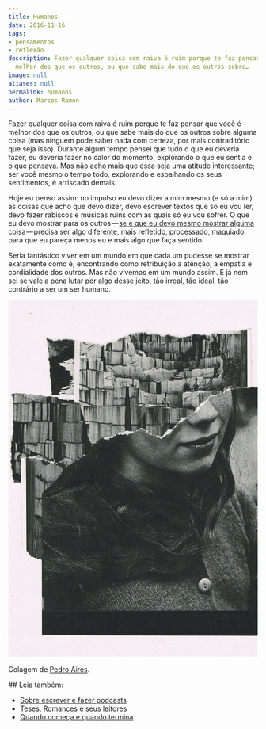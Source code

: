 ```yaml
---
title: Humanos
date: 2016-11-16
tags:
- pensamentos
- reflexão
description: Fazer qualquer coisa com raiva é ruim porque te faz pensar que você é
  melhor dos que os outros, ou que sabe mais do que os outros sobre…
image: null
aliases: null
permalink: humanos
author: Marcos Ramon
---
```

Fazer qualquer coisa com raiva é ruim porque te faz pensar que você é melhor dos que os outros, ou que sabe mais do que os outros sobre alguma coisa (mas ninguém pode saber nada com certeza, por mais contraditório que seja isso). Durante algum tempo pensei que tudo o que eu deveria fazer, eu deveria fazer no calor do momento, explorando o que eu sentia e o que pensava. Mas não acho mais que essa seja uma atitude interessante; ser você mesmo o tempo todo, explorando e espalhando os seus sentimentos, é arriscado demais.

Hoje eu penso assim: no impulso eu devo dizer a mim mesmo (e só a mim) as coisas que acho que devo dizer, devo escrever textos que só eu vou ler, devo fazer rabiscos e músicas ruins com as quais só eu vou sofrer. O que eu devo mostrar para os outros — [se é que eu devo mesmo mostrar alguma coisa](http://www.marcosramon.net/ano-bissexto/319-humilhacao-na-internet) — precisa ser algo diferente, mais refletido, processado, maquiado, para que eu pareça menos eu e mais algo que faça sentido.

Seria fantástico viver em um mundo em que cada um pudesse se mostrar exatamente como é, encontrando como retribuição a atenção, a empatia e cordialidade dos outros. Mas não vivemos em um mundo assim. E já nem sei se vale a pena lutar por algo desse jeito, tão irreal, tão ideal, tão contrário a ser um ser humano.

<img src="/assets/img/humanos-medium.jpeg">

Colagem de [Pedro Aires](http://wickedworlds.tumblr.com/post/151843418625/suicide-note-by-pedro-aires-16).


<div class="leia-tambem" markdown="1">
## Leia também:

- <a href="/sobre-escrever-e-fazer-podcasts">Sobre escrever e fazer podcasts</a>
- <a href="/teses-romances-e-seus-leitores">Teses, Romances e seus leitores</a>
- <a href="/quando-comeca-e-quando-termina">Quando começa e quando termina</a>
</div>
